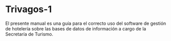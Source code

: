 # Trivagos-1

El presente manual es una guía para el correcto uso del software de gestión de hotelería sobre las bases de datos de información a cargo de la Secretaría de Turismo.
